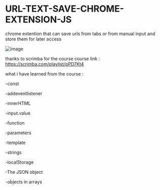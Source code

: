 # URL-TEXT-SAVE-CHROME-EXTENSION-JS
chrome extention that can save urls from tabs or from manual input and store them for later access

![image](https://user-images.githubusercontent.com/77579179/224071396-6a50c834-4c8a-40db-ae19-0c34e3e2b753.png)

thanks to scrimba for the course
course link : https://scrimba.com/playlist/pPD7Kt4

what i have learned from the course : 

-const

-addeventlistener 

-innerHTML 

-input.value 

-function 

-parameters 

-template 

-strings 

-localStorage 

-The JSON object 

-objects in arrays
